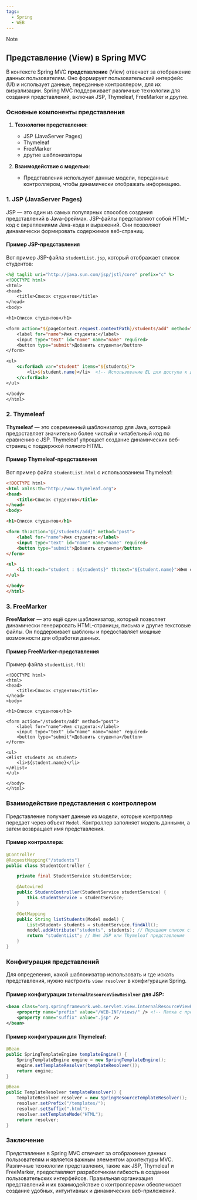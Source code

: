 ```yaml
---
tags:
  - Spring
  - WEB
---
```


> [!NOTE]
> ## Представление (View) в Spring MVC
> 
> В контексте Spring MVC **представление** (View) отвечает за отображение данных пользователям. Оно формирует пользовательский интерфейс (UI) и использует данные, переданные контроллером, для их визуализации. Spring MVC поддерживает различные технологии для создания представлений, включая JSP, Thymeleaf, FreeMarker и другие.

### Основные компоненты представления

1. **Технологии представления**:
   - JSP (JavaServer Pages)
   - Thymeleaf
   - FreeMarker
   - другие шаблонизаторы

2. **Взаимодействие с моделью**:
   - Представления используют данные модели, переданные контроллером, чтобы динамически отображать информацию.

### 1. JSP (JavaServer Pages)

JSP — это один из самых популярных способов создания представлений в Java-фреймах. JSP-файлы представляют собой HTML-код с вкраплениями Java-кода и выражений. Они позволяют динамически формировать содержимое веб-страниц.

#### Пример JSP-представления

Вот пример JSP-файла `studentList.jsp`, который отображает список студентов:

```jsp
<%@ taglib uri="http://java.sun.com/jsp/jstl/core" prefix="c" %>
<!DOCTYPE html>
<html>
<head>
    <title>Список студентов</title>
</head>
<body>

<h1>Список студентов</h1>

<form action="${pageContext.request.contextPath}/students/add" method="post">
    <label for="name">Имя студента:</label>
    <input type="text" id="name" name="name" required>
    <button type="submit">Добавить студента</button>
</form>

<ul>
    <c:forEach var="student" items="${students}">
        <li>${student.name}</li>  <!-- Использование EL для доступа к данным -->
    </c:forEach>
</ul>

</body>
</html>
```

### 2. Thymeleaf

**Thymeleaf** — это современный шаблонизатор для Java, который предоставляет значительно более чистый и читабельный код по сравнению с JSP. Thymeleaf упрощает создание динамических веб-страниц с поддержкой полного HTML.

#### Пример Thymeleaf-представления

Вот пример файла `studentList.html` с использованием Thymeleaf:

```html
<!DOCTYPE html>
<html xmlns:th="http://www.thymeleaf.org">
<head>
    <title>Список студентов</title>
</head>
<body>

<h1>Список студентов</h1>

<form th:action="@{/students/add}" method="post">
    <label for="name">Имя студента:</label>
    <input type="text" id="name" name="name" required>
    <button type="submit">Добавить студента</button>
</form>

<ul>
    <li th:each="student : ${students}" th:text="${student.name}">Имя студента</li>
</ul>

</body>
</html>
```

### 3. FreeMarker

**FreeMarker** — это ещё один шаблонизатор, который позволяет динамически генерировать HTML-страницы, письма и другие текстовые файлы. Он поддерживает шаблоны и предоставляет мощные возможности для обработки данных.

#### Пример FreeMarker-представления

Пример файла `studentList.ftl`:

```ftl
<!DOCTYPE html>
<html>
<head>
    <title>Список студентов</title>
</head>
<body>

<h1>Список студентов</h1>

<form action="/students/add" method="post">
    <label for="name">Имя студента:</label>
    <input type="text" id="name" name="name" required>
    <button type="submit">Добавить студента</button>
</form>

<ul>
<#list students as student>
    <li>${student.name}</li>
</#list>
</ul>

</body>
</html>
```

### Взаимодействие представления с контроллером

Представление получает данные из модели, которые контроллер передает через объект `Model`. Контроллер заполняет модель данными, а затем возвращает имя представления.

#### Пример контроллера:

```java
@Controller
@RequestMapping("/students")
public class StudentController {

    private final StudentService studentService;

    @Autowired
    public StudentController(StudentService studentService) {
        this.studentService = studentService;
    }

    @GetMapping
    public String listStudents(Model model) {
        List<Student> students = studentService.findAll();
        model.addAttribute("students", students); // Передаем список студентов в модель
        return "studentList"; // Имя JSP или Thymeleaf представления
    }
}
```

### Конфигурация представлений

Для определения, какой шаблонизатор использовать и где искать представления, нужно настроить `view resolver` в конфигурации Spring.

#### Пример конфигурации `InternalResourceViewResolver` для JSP:

```xml
<bean class="org.springframework.web.servlet.view.InternalResourceViewResolver">
    <property name="prefix" value="/WEB-INF/views/" /> <!-- Папка с представлениями -->
    <property name="suffix" value=".jsp" />
</bean>
```

#### Пример конфигурации для Thymeleaf:

```java
@Bean
public SpringTemplateEngine templateEngine() {
    SpringTemplateEngine engine = new SpringTemplateEngine();
    engine.setTemplateResolver(templateResolver());
    return engine;
}

@Bean
public TemplateResolver templateResolver() {
    TemplateResolver resolver = new SpringResourceTemplateResolver();
    resolver.setPrefix("/templates/");
    resolver.setSuffix(".html");
    resolver.setTemplateMode("HTML");
    return resolver;
}
```

### Заключение

Представление в Spring MVC отвечает за отображение данных пользователям и является важным элементом архитектуры MVC. Различные технологии представления, такие как JSP, Thymeleaf и FreeMarker, предоставляют разработчикам гибкость в создании пользовательских интерфейсов. Правильная организация представлений и их взаимодействие с контроллерами обеспечивает создание удобных, интуитивных и динамических веб-приложений.